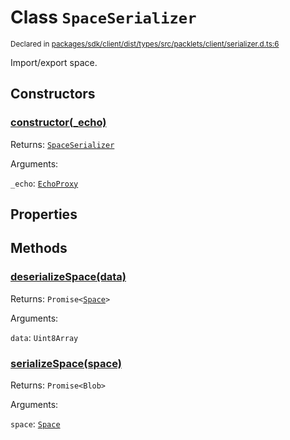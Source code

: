 # Class `SpaceSerializer`
<sub>Declared in [packages/sdk/client/dist/types/src/packlets/client/serializer.d.ts:6]()</sub>


Import/export space.

## Constructors
### [constructor(_echo)]()


Returns: <code>[SpaceSerializer](/api/@dxos/react-client/classes/SpaceSerializer)</code>

Arguments: 

`_echo`: <code>[EchoProxy](/api/@dxos/react-client/classes/EchoProxy)</code>

## Properties

## Methods
### [deserializeSpace(data)]()


Returns: <code>Promise&lt;[Space](/api/@dxos/react-client/interfaces/Space)&gt;</code>

Arguments: 

`data`: <code>Uint8Array</code>
### [serializeSpace(space)]()


Returns: <code>Promise&lt;Blob&gt;</code>

Arguments: 

`space`: <code>[Space](/api/@dxos/react-client/interfaces/Space)</code>